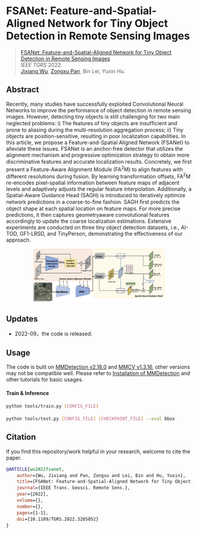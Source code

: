# FSANet: Feature-and-Spatial-Aligned Network for Tiny Object Detection in Remote Sensing Images

>   [FSANet: Feature-and-Spatial-Aligned Network for Tiny Object Detection in Remote Sensing Images](https://ieeexplore.ieee.org/document/9881582) \
>   *IEEE TGRS* 2022. \
>   [Jixiang Wu](http://lausen-ng.github.io/), [Zongxu Pan](http://people.ucas.ac.cn/~panzx), Bin Lei, Yuxin Hu.

## Abstract

Recently, many studies have successfully exploited Convolutional Neural Networks to improve the performance of object detection in remote sensing images. However, detecting tiny objects is still challenging for two main neglected problems: i) The features of tiny objects are insufﬁcient and prone to aliasing during the multi-resolution aggregation process; ii) Tiny objects are position-sensitive, resulting in poor localization capabilities. In this article, we propose a Feature-and-Spatial Aligned Network (FSANet) to alleviate these issues. FSANet is an anchor-free detector that utilizes the alignment mechanism and progressive optimization strategy to obtain more discriminative features and accurate localization results. Concretely, we ﬁrst present a Feature-Aware Alignment Module (FA<sup>2</sup>M) to align features with different resolutions during fusion. By learning transformation offsets, FA<sup>2</sup>M re-encodes pixel-spatial information between feature maps of adjacent levels and adaptively adjusts the regular feature interpolation. Additionally, a Spatial-Aware Guidance Head (SAGH) is introduced to iteratively optimize network predictions in a coarse-to-ﬁne fashion. SAGH ﬁrst predicts the object shape at each spatial location on feature maps. For more precise predictions, it then captures geometryaware convolutional features accordingly to update the coarse localization estimations. Extensive experiments are conducted on three tiny object detection datasets, i.e., AI-TOD, GF1-LRSD, and TinyPerson, demonstrating the effectiveness of our approach.

<div align="center">
	<img src="./framework.png" alt="framework" style="zoom:35%;"/>
</div>

## Updates

-   2022-09，the code is released.

## Usage

The code is bulit on [MMDetection v2.18.0](https://github.com/open-mmlab/mmdetection/releases/tag/v2.18.0) and [MMCV v1.3.16](https://github.com/open-mmlab/mmcv/releases/tag/v1.3.16), other versions may not be compatible well. Please refer to [Installation of MMDetection](https://mmdetection.readthedocs.io/en/v2.18.1/get_started.html#installation) and other tutorials for basic usages.

#### Train & Inference

```bash
python tools/train.py [CONFIG_FILE]

python tools/test.py [CONFIG_FILE] [CHECKPOINT_FILE] --eval bbox
```

## Citation

If you find this repository/work helpful in your research, welcome to cite the paper.

```bibtex
@ARTICLE{wu2022fsanet,
	author={Wu, Jixiang and Pan, Zongxu and Lei, Bin and Hu, Yuxin},  
	title={FSANet: Feature-and-Spatial-Aligned Network for Tiny Object Detection in Remote Sensing Images},   
	journal={IEEE Trans. Geosci. Remote Sens.},   
	year={2022},  
	volume={},  
	number={},  
	pages={1-1},  
	doi={10.1109/TGRS.2022.3205052}
}
```


